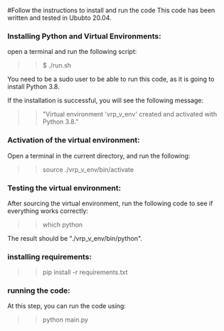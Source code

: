 #Follow the instructions to install and run the code
This code has been written and tested in Ububto 20.04. 



### Installing Python and Virtual Environments:
open a terminal and run the following script: 


>> $ ./run.sh

You need to be a sudo user to be able to run this code, as it is going to install Python 3.8.

If the installation is successful, you will see the following message:


>> "Virtual environment 'vrp_v_env' created and activated with Python 3.8."


### Activation of the virtual environment: 
Open a terminal in the current directory, and run the following:

>> source ./vrp_v_env/bin/activate


### Testing the virtual environment:
After sourcing the virtual environment, run the following code to see if everything works correctly:

>> which python


The result should be "./vrp_v_env/bin/python".

### installing requirements:

>> pip install -r requirements.txt 

### running the code:

At this step, you can run the code using:

>> python main.py
